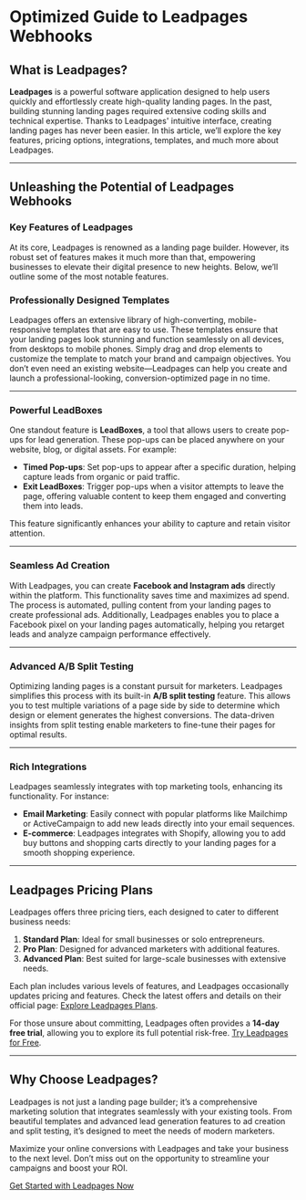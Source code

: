 # Optimized Guide to Leadpages Webhooks

## What is Leadpages?

**Leadpages** is a powerful software application designed to help users quickly and effortlessly create high-quality landing pages. In the past, building stunning landing pages required extensive coding skills and technical expertise. Thanks to Leadpages' intuitive interface, creating landing pages has never been easier. In this article, we’ll explore the key features, pricing options, integrations, templates, and much more about Leadpages.

---

## Unleashing the Potential of Leadpages Webhooks

### Key Features of Leadpages

At its core, Leadpages is renowned as a landing page builder. However, its robust set of features makes it much more than that, empowering businesses to elevate their digital presence to new heights. Below, we’ll outline some of the most notable features.

### Professionally Designed Templates

Leadpages offers an extensive library of high-converting, mobile-responsive templates that are easy to use. These templates ensure that your landing pages look stunning and function seamlessly on all devices, from desktops to mobile phones. Simply drag and drop elements to customize the template to match your brand and campaign objectives. You don’t even need an existing website—Leadpages can help you create and launch a professional-looking, conversion-optimized page in no time.

---

### Powerful LeadBoxes

One standout feature is **LeadBoxes**, a tool that allows users to create pop-ups for lead generation. These pop-ups can be placed anywhere on your website, blog, or digital assets. For example:

- **Timed Pop-ups**: Set pop-ups to appear after a specific duration, helping capture leads from organic or paid traffic.
- **Exit LeadBoxes**: Trigger pop-ups when a visitor attempts to leave the page, offering valuable content to keep them engaged and converting them into leads.

This feature significantly enhances your ability to capture and retain visitor attention.

---

### Seamless Ad Creation

With Leadpages, you can create **Facebook and Instagram ads** directly within the platform. This functionality saves time and maximizes ad spend. The process is automated, pulling content from your landing pages to create professional ads. Additionally, Leadpages enables you to place a Facebook pixel on your landing pages automatically, helping you retarget leads and analyze campaign performance effectively.

---

### Advanced A/B Split Testing

Optimizing landing pages is a constant pursuit for marketers. Leadpages simplifies this process with its built-in **A/B split testing** feature. This allows you to test multiple variations of a page side by side to determine which design or element generates the highest conversions. The data-driven insights from split testing enable marketers to fine-tune their pages for optimal results.

---

### Rich Integrations

Leadpages seamlessly integrates with top marketing tools, enhancing its functionality. For instance:

- **Email Marketing**: Easily connect with popular platforms like Mailchimp or ActiveCampaign to add new leads directly into your email sequences.
- **E-commerce**: Leadpages integrates with Shopify, allowing you to add buy buttons and shopping carts directly to your landing pages for a smooth shopping experience.

---

## Leadpages Pricing Plans

Leadpages offers three pricing tiers, each designed to cater to different business needs:

1. **Standard Plan**: Ideal for small businesses or solo entrepreneurs.
2. **Pro Plan**: Designed for advanced marketers with additional features.
3. **Advanced Plan**: Best suited for large-scale businesses with extensive needs.

Each plan includes various levels of features, and Leadpages occasionally updates pricing and features. Check the latest offers and details on their official page: [Explore Leadpages Plans](https://bit.ly/LEadPages).

For those unsure about committing, Leadpages often provides a **14-day free trial**, allowing you to explore its full potential risk-free. [Try Leadpages for Free](https://bit.ly/LEadPages).

---

## Why Choose Leadpages?

Leadpages is not just a landing page builder; it’s a comprehensive marketing solution that integrates seamlessly with your existing tools. From beautiful templates and advanced lead generation features to ad creation and split testing, it’s designed to meet the needs of modern marketers.

Maximize your online conversions with Leadpages and take your business to the next level. Don’t miss out on the opportunity to streamline your campaigns and boost your ROI.

[Get Started with Leadpages Now](https://bit.ly/LEadPages)

